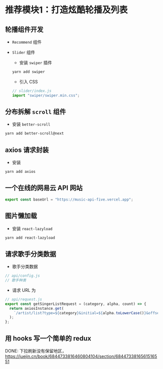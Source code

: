 # 推荐模块1：打造炫酷轮播及列表
## 轮播组件开发
- `Recommend` 组件

- `Slider` 组件
    -   安装 `swiper` 插件
    ```bash
    yarn add swiper
    ```

    - 引入 CSS
    ```js
    // slider/index.js
    import "swiper/swiper.min.css";
    ```

## 分布拆解 `scroll` 组件
- 安装 `better-scroll`
```bash
yarn add better-scroll@next
```

## axios 请求封装
- 安装 
```bash
yarn add axios
```


## 一个在线的网易云 API 网站
```js
export const baseUrl = "https://music-api-five.vercel.app";
```

## 图片懒加载
- 安装 `react-lazyload`
```bash
yarn add react-lazyload
```


## 请求歌手分类数据
- 歌手分类数据
```js
// api/config.js
// 歌手种类

```

- 请求 URL 为 
```js
// api/request.js
export const getSingerListRequest = (category, alpha, count) => {
  return axiosInstance.get(
    `/artist/list?type=${category}&initial=${alpha.toLowerCase()}&offset=${count}`
  );
};
```

## 用 hooks 写一个简单的 redux


DONE: 下拉刷新没有保留地区，
https://juejin.cn/book/6844733816460804104/section/6844733816561516551